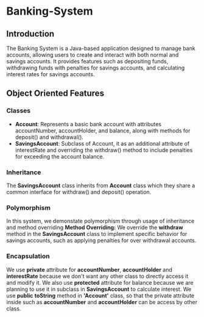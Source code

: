 # Banking-System
## Introduction
The Banking System is a Java-based application designed to manage bank accounts, allowing users to create and interact with both normal and savings accounts. It provides features such as depositing funds, withdrawing funds with penalties for savings accounts, and calculating interest rates for savings accounts.
## Object Oriented Features
### Classes
- **Account**: Represents a basic bank account with attributes accountNumber, accountHolder, and balance, along with methods for deposit() and withdrawal().
- **SavingsAccount**: Subclass of Account, it as an additional attribute of interestRate and overriding the withdraw() method to include penalties for exceeding the account balance.
### Inheritance
The **SavingsAccount** class inherits from **Account** class which they share a common interface for withdraw() and deposit() operation.
### Polymorphism
In this system, we demonstate polymorphism through usage of inheritance and method overriding
**Method Overriding:** We override the **withdraw** method in the **SavingsAccount** class to implement specific behavior for savings accounts, such as applying penalties for over withdrawal accounts.
### Encapsulation
We use **private** attribute for **accountNumber**, **accountHolder** and **interestRate** because we don't want any other class to directly access it and modify it.
We also use **protected** attribute for balance because we are planning to use it in subclass in **SavingsAccount** to calculate interest.
We use **public** **toString** method in **'Account'** class, so that the private attribute inside such as **accountNumber** and **accountHolder** can be access by other class.
